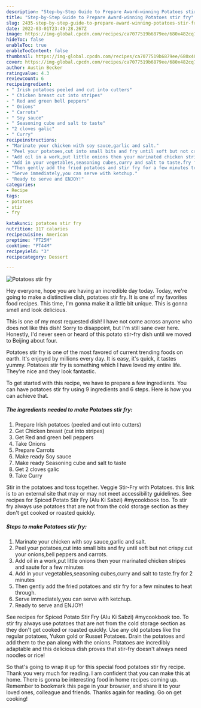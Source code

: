 ```yaml
---
description: "Step-by-Step Guide to Prepare Award-winning Potatoes stir fry"
title: "Step-by-Step Guide to Prepare Award-winning Potatoes stir fry"
slug: 2435-step-by-step-guide-to-prepare-award-winning-potatoes-stir-fry
date: 2022-03-01T23:49:28.267Z
image: https://img-global.cpcdn.com/recipes/ca7077519b6879ee/680x482cq70/potatoes-stir-fry-recipe-main-photo.jpg
hideToc: false
enableToc: true
enableTocContent: false
thumbnail: https://img-global.cpcdn.com/recipes/ca7077519b6879ee/680x482cq70/potatoes-stir-fry-recipe-main-photo.jpg
cover: https://img-global.cpcdn.com/recipes/ca7077519b6879ee/680x482cq70/potatoes-stir-fry-recipe-main-photo.jpg
author: Austin Becker
ratingvalue: 4.3
reviewcount: 6
recipeingredient:
- " Irish potatoes peeled and cut into cutters"
- " Chicken breast cut into stripes"
- " Red and green bell peppers"
- " Onions"
- " Carrots"
- " Soy sauce"
- " Seasoning cube and salt to taste"
- "2 cloves galic"
- " Curry"
recipeinstructions:
- "Marinate your chicken with soy sauce,garlic and salt."
- "Peel your potatoes,cut into small bits and fry until soft but not crispy.cut your onions,bell peppers and carrots."
- "Add oil in a work,put little onions then your marinated chicken stripes and saute for a few minutes"
- "Add in your vegetables,seasoning cubes,curry and salt to taste.fry for 2 minutes"
- "Then gently add the fried potatoes and stir fry for a few minutes to heat through."
- "Serve immediately,you can serve with ketchup."
- "Ready to serve and ENJOY!"
categories:
- Recipe
tags:
- potatoes
- stir
- fry

katakunci: potatoes stir fry 
nutrition: 117 calories
recipecuisine: American
preptime: "PT25M"
cooktime: "PT44M"
recipeyield: "3"
recipecategory: Dessert

---
```



![Potatoes stir fry](https://img-global.cpcdn.com/recipes/ca7077519b6879ee/680x482cq70/potatoes-stir-fry-recipe-main-photo.jpg)

Hey everyone, hope you are having an incredible day today. Today, we're going to make a distinctive dish, potatoes stir fry. It is one of my favorites food recipes. This time, I'm gonna make it a little bit unique. This is gonna smell and look delicious.

This is one of my most requested dish! I have not come across anyone who does not like this dish! Sorry to disappoint, but I&#39;m still sane over here. Honestly, I&#39;d never seen or heard of this potato stir-fry dish until we moved to Beijing about four.

Potatoes stir fry is one of the most favored of current trending foods on earth. It's enjoyed by millions every day. It is easy, it's quick, it tastes yummy. Potatoes stir fry is something which I have loved my entire life. They're nice and they look fantastic.


To get started with this recipe, we have to prepare a few ingredients. You can have potatoes stir fry using 9 ingredients and 6 steps. Here is how you can achieve that.

<!--inarticleads1-->

##### The ingredients needed to make Potatoes stir fry:

1. Prepare  Irish potatoes (peeled and cut into cutters)
1. Get  Chicken breast (cut into stripes)
1. Get  Red and green bell peppers
1. Take  Onions
1. Prepare  Carrots
1. Make ready  Soy sauce
1. Make ready  Seasoning cube and salt to taste
1. Get 2 cloves galic
1. Take  Curry


Stir in the potatoes and toss together. Veggie Stir-Fry with Potatoes. this link is to an external site that may or may not meet accessibility guidelines. See recipes for Spiced Potato Stir Fry (Alu Ki Sabzi) #mycookbook too. To stir fry always use potatoes that are not from the cold storage section as they don&#39;t get cooked or roasted quickly. 

<!--inarticleads2-->

##### Steps to make Potatoes stir fry:

1. Marinate your chicken with soy sauce,garlic and salt.
1. Peel your potatoes,cut into small bits and fry until soft but not crispy.cut your onions,bell peppers and carrots.
1. Add oil in a work,put little onions then your marinated chicken stripes and saute for a few minutes
1. Add in your vegetables,seasoning cubes,curry and salt to taste.fry for 2 minutes
1. Then gently add the fried potatoes and stir fry for a few minutes to heat through.
1. Serve immediately,you can serve with ketchup.
1. Ready to serve and ENJOY!

See recipes for Spiced Potato Stir Fry (Alu Ki Sabzi) #mycookbook too. To stir fry always use potatoes that are not from the cold storage section as they don&#39;t get cooked or roasted quickly. Use any old potatoes like the regular potatoes, Yukon gold or Russet Potatoes. Drain the potatoes and add them to the pan along with the onions. Potatoes are incredibly adaptable and this delicious dish proves that stir-fry doesn&#39;t always need noodles or rice! 

So that's going to wrap it up for this special food potatoes stir fry recipe. Thank you very much for reading. I am confident that you can make this at home. There is gonna be interesting food in home recipes coming up. Remember to bookmark this page in your browser, and share it to your loved ones, colleague and friends. Thanks again for reading. Go on get cooking!
